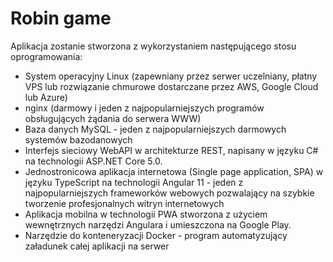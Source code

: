 # Robin game

Aplikacja zostanie stworzona z wykorzystaniem następującego stosu oprogramowania:

- System operacyjny Linux (zapewniany przez serwer uczelniany, płatny VPS lub rozwiązanie chmurowe dostarczane przez AWS, Google Cloud lub Azure)
- nginx (darmowy i jeden z najpopularniejszych programów obsługujących żądania do serwera WWW)
- Baza danych MySQL - jeden z najpopularniejszych darmowych systemów bazodanowych
- Interfejs sieciowy WebAPI w architekturze REST, napisany w języku C# na technologii ASP.NET Core 5.0.
- Jednostronicowa aplikacja internetowa (Single page application, SPA) w języku TypeScript na technologii Angular 11 - jeden z najpopularniejszych frameworków webowych pozwalający na szybkie tworzenie profesjonalnych witryn internetowych
- Aplikacja mobilna w technologii PWA stworzona z użyciem wewnętrznych narzędzi Angulara i umieszczona na Google Play.
- Narzędzie do konteneryzacji Docker - program automatyzujący załadunek całej aplikacji na serwer